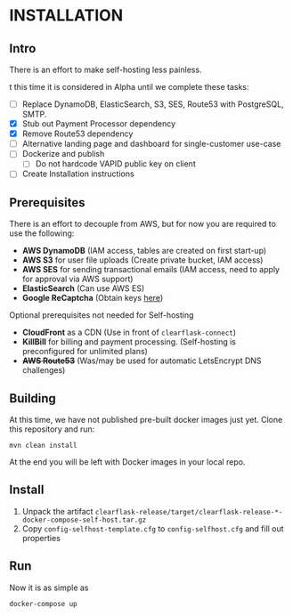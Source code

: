 # INSTALLATION

## Intro

There is an effort to make self-hosting less painless.

t this time it is considered in Alpha until we complete these tasks:

- [ ] Replace DynamoDB, ElasticSearch, S3, SES, Route53 with PostgreSQL, SMTP.
- [x] Stub out Payment Processor dependency
- [x] Remove Route53 dependency
- [ ] Alternative landing page and dashboard for single-customer use-case
- [ ] Dockerize and publish
    - [ ] Do not hardcode VAPID public key on client
- [ ] Create Installation instructions

## Prerequisites

There is an effort to decouple from AWS, but for now you are required to use the following:

- **AWS DynamoDB** (IAM access, tables are created on first start-up)
- **AWS S3** for user file uploads (Create private bucket, IAM access)
- **AWS SES** for sending transactional emails (IAM access, need to apply for approval via AWS support)
- **ElasticSearch** (Can use AWS ES)
- **Google ReCaptcha** (Obtain keys [here](https://www.google.com/recaptcha/admin))

Optional prerequisites not needed for Self-hosting

- **CloudFront** as a CDN (Use in front of `clearflask-connect`)
- **KillBill** for billing and payment processing. (Self-hosting is preconfigured for unlimited plans)
- ~~**AWS Route53**~~ (Was/may be used for automatic LetsEncrypt DNS challenges)

## Building

At this time, we have not published pre-built docker images just yet. Clone this repository and run:

```
mvn clean install
```

At the end you will be left with Docker images in your local repo.

## Install

1. Unpack the artifact `clearflask-release/target/clearflask-release-*-docker-compose-self-host.tar.gz`
2. Copy `config-selfhost-template.cfg` to `config-selfhost.cfg` and fill out properties

## Run

Now it is as simple as

```shell
docker-compose up
```